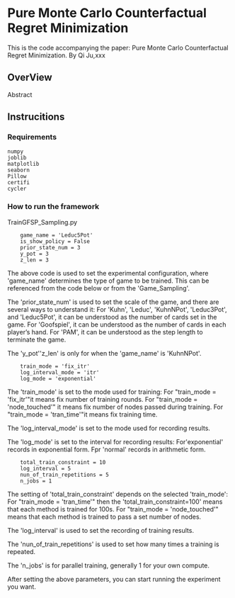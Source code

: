 # Pure Monte Carlo Counterfactual Regret Minimization

This is the code accompanying the paper: Pure Monte Carlo Counterfactual Regret Minimization.
By Qi Ju,xxx

## OverView

Abstract

## Instrucitions

### Requirements
```
numpy
joblib
matplotlib
seaborn
Pillow
certifi
cycler
```

### How to run the framework

TrainGFSP_Sampling.py
```bazaar
    game_name = 'Leduc5Pot'
    is_show_policy = False
    prior_state_num = 3
    y_pot = 3
    z_len = 3
```
The above code is used to set the experimental configuration, where 'game_name' determines the type of 
game to be trained. This can be referenced from the code below or from the 'Game_Sampling'. 

The 'prior_state_num' is used to set the scale of the game, and there are several ways to understand it:
    For 'Kuhn', 'Leduc', 'KuhnNPot', 'Leduc3Pot', and 'Leduc5Pot', it can be understood as the number of cards set in the game.
    For 'Goofspiel', it can be understood as the number of cards in each player’s hand.
    For 'PAM', it can be understood as the step length to terminate the game.

The 'y_pot''z_len' is only for when the 'game_name' is 'KuhnNPot'.


```bazaar
    train_mode = 'fix_itr'
    log_interval_mode = 'itr'
    log_mode = 'exponential'
```
The 'train_mode' is set to the mode used for training:
    For "train_mode = 'fix_itr'"it means fix number of training rounds.
    For "train_mode = 'node_touched'" it means fix number of nodes passed during training.
    For "train_mode = 'tran_time'"it means fix training time.

The 'log_interval_mode' is set to the mode used for recording results.

The 'log_mode' is set to the interval for recording results:
    For'exponential' records in exponential form.
    Fpr 'normal' records in arithmetic form.

```bazaar
    total_train_constraint = 10
    log_interval = 5
    nun_of_train_repetitions = 5
    n_jobs = 1  
```

The setting of 'total_train_constraint'  depends on the selected 'train_mode':
    For "train_mode = 'tran_time'" then the 'total_train_constraint=100' means that each method is trained for 100s.
    For "train_mode = 'node_touched'" means that each method is trained to pass a set number of nodes.

The 'log_interval' is used to set the recording of training results.

The 'nun_of_train_repetitions' is used to set how many times a training is repeated.

The 'n_jobs' is for parallel training, generally 1 for your own compute.

After setting the above parameters, you can start running the experiment you want.